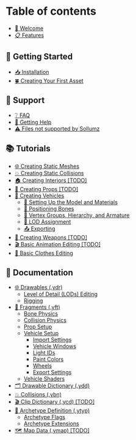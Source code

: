 # Table of contents

* [👋 Welcome](README.md)
* [📋 Features](features.md)

## 📗 Getting Started

* [📥 Installation](getting-started/installation.md)
* [🍀 Creating Your First Asset](getting-started/creating-your-first-asset.md)

## 🔨 Support

* [❔ FAQ](support/faq.md)
* [💬 Getting Help](support/getting-help.md)
* [⚠ Files not supported by Sollumz](support/files-not-supported-by-sollumz.md)

## 📚 Tutorials

* [🌐 Creating Static Meshes](tutorials/creating-static-meshes.md)
* [💥 Creating Static Collisions](tutorials/creating-static-collisions.md)
* [🏠 Creating Interiors \[TODO\]](tutorials/creating-interiors-todo.md)
* [🎸 Creating Props \[TODO\]](tutorials/creating-props-todo.md)
* [🚙 Creating Vehicles](tutorials/creating-vehicles/README.md)
  * [📑 Setting Up the Model and Materials](tutorials/creating-vehicles/setting-up-the-model-and-materials.md)
  * [🦴 Positioning Bones](tutorials/creating-vehicles/positioning-bones.md)
  * [🚦 Vertex Groups, Hierarchy, and Armature](tutorials/creating-vehicles/vertex-groups-hierarchy-and-armature.md)
  * [🍢 LOD Assignment](tutorials/creating-vehicles/lod-assignment.md)
  * [📤 Exporting](tutorials/creating-vehicles/exporting.md)
* [🔫 Creating Weapons \[TODO\]](tutorials/creating-weapons-todo.md)
* [🎬 Basic Animation Editing \[TODO\]](tutorials/basic-animation-editing-todo.md)
* [👕 Basic Clothes Editing](tutorials/basic-clothes-editing.md)

## 📄 Documentation

* [🌐 Drawables (.ydr)](documentation/drawables.ydr/README.md)
  * [Level of Detail (LODs) Editing](documentation/drawables.ydr/level-of-detail-lods-editing.md)
  * [Rigging](documentation/drawables.ydr/rigging.md)
* [🚙 Fragments (.yft)](documentation/fragments.yft/README.md)
  * [Bone Physics](documentation/fragments.yft/bone-physics.md)
  * [Collision Physics](documentation/fragments.yft/collision-physics.md)
  * [Prop Setup](documentation/fragments.yft/prop-setup.md)
  * [Vehicle Setup](documentation/fragments.yft/vehicle-setup/README.md)
    * [Import Settings](documentation/fragments.yft/vehicle-setup/import-settings.md)
    * [Vehicle Windows](documentation/fragments.yft/vehicle-setup/vehicle-windows.md)
    * [Light IDs](documentation/fragments.yft/vehicle-setup/light-ids.md)
    * [Paint Colors](documentation/fragments.yft/vehicle-setup/paint-colors.md)
    * [Wheels](documentation/fragments.yft/vehicle-setup/wheels.md)
    * [Export Settings](documentation/fragments.yft/vehicle-setup/export-settings.md)
  * [Vehicle Shaders](documentation/fragments.yft/vehicle-shaders.md)
* [🗂 Drawable Dictionary (.ydd)](documentation/drawable-dictionary.ydd/README.md)
* [💥 Collisions (.ybn)](documentation/collisions.ybn.md)
* [🎬 Clip Dictionary (.ycd) \[TODO\]](documentation/clip-dictionary.ycd-todo.md)
* [📇 Archetype Definition (.ytyp)](documentation/archetype-definition.ytyp/README.md)
  * [Archetype Flags](documentation/archetype-definition.ytyp/archetype-flags.md)
  * [Archetype Extensions](documentation/archetype-definition.ytyp/archetype-extensions.md)
* [🗺 Map Data (.ymap) \[TODO\]](documentation/map-data.ymap-todo.md)
